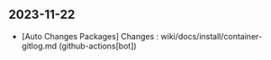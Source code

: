 
## 2023-11-22
 * [Auto Changes Packages] Changes : wiki/docs/install/container-gitlog.md (github-actions[bot])
